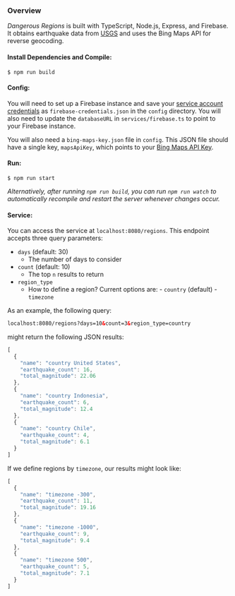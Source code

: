 ### Overview

*Dangerous Regions* is built with TypeScript, Node.js, Express, and Firebase.  It obtains earthquake data from [USGS](https://earthquake.usgs.gov/earthquakes/feed/v1.0/geojson.php) and uses the Bing Maps API for reverse geocoding.

#### Install Dependencies and Compile:

```
$ npm run build
```

#### Config:

You will need to set up a Firebase instance and save your [service account credentials](https://firebase.google.com/docs/admin/setup) as `firebase-credentials.json` in the `config` directory.  You will also need to update the `databaseURL` in `services/firebase.ts` to point to your Firebase instance.

You will also need a `bing-maps-key.json` file in `config`.  This JSON file should have a single key, `mapsApiKey`, which points to your [Bing Maps API Key](https://msdn.microsoft.com/en-us/library/ff428642.aspx).

#### Run:
```
$ npm run start
```

*Alternatively, after running `npm run build`, you can run `npm run watch` to automatically recompile and restart the server whenever changes occur.*

#### Service:

You can access the service at `localhost:8080/regions`.  This endpoint accepts three query parameters:

- `days` (default:  30)
	- The number of days to consider
- `count` (default: 10)
	- The top `n` results to return
- `region_type`
	- How to define a region? Current options are:
			- `country` (default)
			- `timezone`

As an example, the following query:
```html
localhost:8080/regions?days=10&count=3&region_type=country
```
might return the following JSON results:
```javascript
[
  {
    "name": "country United States",
    "earthquake_count": 16,
    "total_magnitude": 22.06
  },
  {
    "name": "country Indonesia",
    "earthquake_count": 6,
    "total_magnitude": 12.4
  },
  {
    "name": "country Chile",
    "earthquake_count": 4,
    "total_magnitude": 6.1
  }
]
```

If we define regions by `timezone`, our results might look like:

```javascript
[
  {
    "name": "timezone -300",
    "earthquake_count": 11,
    "total_magnitude": 19.16
  },
  {
    "name": "timezone -1000",
    "earthquake_count": 9,
    "total_magnitude": 9.4
  },
  {
    "name": "timezone 500",
    "earthquake_count": 5,
    "total_magnitude": 7.1
  }
]
```
